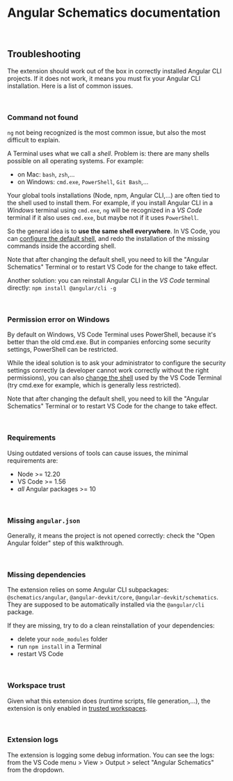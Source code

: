 # Angular Schematics documentation

<br>

## Troubleshooting

The extension should work out of the box in correctly installed Angular CLI projects. If it does not work, it means you must fix your Angular CLI installation. Here is a list of common issues.

<br>

### Command not found

`ng` not being recognized is the most common issue, but also the most difficult to explain.

A Terminal uses what we call a *shell*. Problem is: there are many shells possible on all operating systems. For example:
- on Mac: `bash`, `zsh`,...
- on Windows: `cmd.exe`, `PowerShell`, `Git Bash`,...

Your global tools installations (Node, npm, Angular CLI,...) are often tied to the shell used to install them. For example, if you install Angular CLI in a *Windows* terminal using `cmd.exe`, `ng` will be recognized in a *VS Code* terminal if it also uses `cmd.exe`, but maybe not if it uses `PowerShell`.

So the general idea is to **use the same shell everywhere**. In VS Code, you can [configure the default shell](command:workbench.action.terminal.selectDefaultShell), and redo the installation of the missing commands inside the according shell.

Note that after changing the default shell, you need to kill the "Angular Schematics" Terminal or to restart VS Code for the change to take effect.

Another solution: you can reinstall Angular CLI in the *VS Code* terminal directly:
`npm install @angular/cli -g`

<br>

### Permission error on Windows

By default on Windows, VS Code Terminal uses PowerShell, because it's better than the old cmd.exe. But in companies enforcing some security settings, PowerShell can be restricted.

While the ideal solution is to ask your administrator to configure the security settings correctly (a developer cannot work correctly without the right permissions), you can also [change the shell](command:workbench.action.terminal.selectDefaultShell) used by the VS Code Terminal (try cmd.exe for example, which is generally less restricted).

Note that after changing the default shell, you need to kill the "Angular Schematics" Terminal or to restart VS Code for the change to take effect.

<br>

### Requirements

Using outdated versions of tools can cause issues, the minimal requirements are:
- Node >= 12.20
- VS Code >= 1.56
- *all* Angular packages >= 10

<br>

### Missing `angular.json`

Generally, it means the project is not opened correctly: check the "Open Angular folder" step of this walkthrough.

<br>

### Missing dependencies

The extension relies on some Angular CLI subpackages: `@schematics/angular`, `@angular-devkit/core`, `@angular-devkit/schematics`. They are supposed to be automatically installed via the `@angular/cli` package.

If they are missing, try to do a clean reinstallation of your dependencies:
- delete your `node_modules` folder
- run `npm install` in a Terminal
- restart VS Code

<br>

### Workspace trust

Given what this extension does (runtime scripts, file generation,...), the extension is only enabled in [trusted workspaces](https://code.visualstudio.com/docs/editor/workspace-trust).

<br>

### Extension logs

The extension is logging some debug information. You can see the logs: from the VS Code menu > View > Output > select "Angular Schematics" from the dropdown.

<br>
